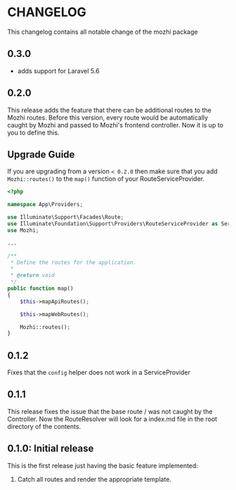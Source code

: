 CHANGELOG
===

This changelog contains all notable change of the mozhi package

0.3.0
---
- adds support for Laravel 5.6

0.2.0
---

This release adds the feature that there can be additional routes to the Mozhi routes. Before this version, every route would be automatically caught by Mozhi and passed to Mozhi's frontend controller. Now it is up to you to define this.

Upgrade Guide
---

If you are upgrading from a version `< 0.2.0` then make sure that you add `Mozhi::routes()` to the `map()` function of your RouteServiceProvider.

```php
<?php

namespace App\Providers;

use Illuminate\Support\Facades\Route;
use Illuminate\Foundation\Support\Providers\RouteServiceProvider as ServiceProvider;
use Mozhi;

...

/**
 * Define the routes for the application.
 *
 * @return void
 */
public function map()
{
    $this->mapApiRoutes();

    $this->mapWebRoutes();

    Mozhi::routes();
}
```

0.1.2
---
Fixes that the `config` helper does not work in a ServiceProvider

0.1.1
---
This release fixes the issue that the base route / was not caught by the Controller. Now the RouteResolver will look for a index.md file in the root directory of the contents.

0.1.0: Initial release
---

This is the first release just having the basic feature implemented:

1. Catch all routes and render the appropriate template.